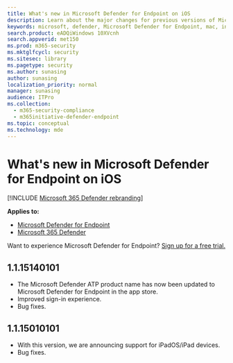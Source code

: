 ```yaml
---
title: What's new in Microsoft Defender for Endpoint on iOS
description: Learn about the major changes for previous versions of Microsoft Defender for Endpoint on iOS.
keywords: microsoft, defender, Microsoft Defender for Endpoint, mac, installation, macos, whatsnew
search.product: eADQiWindows 10XVcnh
search.appverid: met150
ms.prod: m365-security
ms.mktglfcycl: security
ms.sitesec: library
ms.pagetype: security
ms.author: sunasing
author: sunasing
localization_priority: normal
manager: sunasing
audience: ITPro
ms.collection: 
  - m365-security-compliance
  - m365initiative-defender-endpoint
ms.topic: conceptual
ms.technology: mde
---
```


# What's new in Microsoft Defender for Endpoint on iOS

[!INCLUDE [Microsoft 365 Defender rebranding](../../includes/microsoft-defender.md)]

**Applies to:**
- [Microsoft Defender for Endpoint](https://go.microsoft.com/fwlink/p/?linkid=2154037)
- [Microsoft 365 Defender](https://go.microsoft.com/fwlink/?linkid=2118804)

Want to experience Microsoft Defender for Endpoint? [Sign up for a free trial.](https://www.microsoft.com/microsoft-365/windows/microsoft-defender-atp?ocid=docs-wdatp-exposedapis-abovefoldlink)

## 1.1.15140101

- The Microsoft Defender ATP product name has now been updated to Microsoft Defender for Endpoint in the app store.
- Improved sign-in experience.
- Bug fixes.

## 1.1.15010101

- With this version, we are announcing support for iPadOS/iPad devices.
- Bug fixes.
